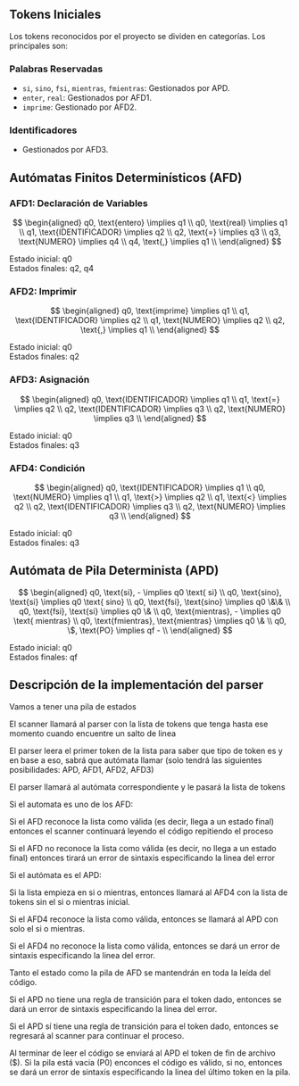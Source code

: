 ## Tokens Iniciales

Los tokens reconocidos por el proyecto se dividen en categorías. Los principales son:

### Palabras Reservadas
* `si`, `sino`, `fsi`, `mientras`, `fmientras`: Gestionados por APD.
* `enter`, `real`: Gestionados por AFD1.
* `imprime`: Gestionado por AFD2.

### Identificadores
* Gestionados por AFD3.

## Autómatas Finitos Determinísticos (AFD)

### AFD1: Declaración de Variables

$$
\begin{aligned}
q0, \text{entero} \implies q1 \\
q0, \text{real} \implies q1 \\
q1, \text{IDENTIFICADOR} \implies q2 \\
q2, \text{=} \implies q3 \\
q3, \text{NUMERO} \implies q4 \\
q4, \text{,} \implies q1 \\
\end{aligned}
$$

Estado inicial: q0  
Estados finales: q2, q4

### AFD2: Imprimir

$$
\begin{aligned}
q0, \text{imprime} \implies q1 \\
q1, \text{IDENTIFICADOR} \implies q2 \\
q1, \text{NUMERO} \implies q2 \\
q2, \text{,} \implies q1 \\
\end{aligned}
$$

Estado inicial: q0  
Estados finales: q2

### AFD3: Asignación

$$
\begin{aligned}
q0, \text{IDENTIFICADOR} \implies q1 \\
q1, \text{=} \implies q2 \\
q2, \text{IDENTIFICADOR} \implies q3 \\
q2, \text{NUMERO} \implies q3 \\
\end{aligned}
$$

Estado inicial: q0  
Estados finales: q3

### AFD4: Condición

$$
\begin{aligned}
q0, \text{IDENTIFICADOR} \implies q1 \\
q0, \text{NUMERO} \implies q1 \\
q1, \text{>} \implies q2 \\
q1, \text{<} \implies q2 \\
q2, \text{IDENTIFICADOR} \implies q3 \\
q2, \text{NUMERO} \implies q3 \\
\end{aligned}
$$

Estado inicial: q0  
Estados finales: q3

## Autómata de Pila Determinista (APD)

$$
\begin{aligned}
q0, \text{si}, - \implies q0 \text{ si} \\
q0, \text{sino}, \text{si} \implies q0 \text{ sino} \\
q0, \text{fsi}, \text{sino} \implies q0 \&\& \\
q0, \text{fsi}, \text{si} \implies q0 \& \\
q0, \text{mientras}, - \implies q0 \text{ mientras} \\
q0, \text{fmientras}, \text{mientras} \implies q0 \& \\
q0, \$, \text{PO} \implies qf - \\
\end{aligned}
$$

Estado inicial: q0  
Estados finales: qf

## Descripción de la implementación del parser

Vamos a tener una pila de estados

El scanner llamará al parser con la lista de tokens que tenga hasta ese momento cuando encuentre un salto de linea

El parser leera el primer token de la lista para saber que tipo de token es y en base a eso, sabrá que autómata llamar (solo tendrá las siguientes posibilidades: APD, AFD1, AFD2, AFD3)

El parser llamará al autómata correspondiente y le pasará la lista de tokens

Si el automata es uno de los AFD:

  Si el AFD reconoce la lista como válida (es decir, llega a un estado final) entonces el scanner continuará leyendo el código repitiendo el proceso

  Si el AFD no reconoce la lista como válida (es decir, no llega a un estado final) entonces tirará un error de sintaxis especificando la linea del error

Si el autómata es el APD:

Si la lista empieza en si o mientras, entonces llamará al AFD4 con la lista de tokens sin el si o mientras inicial. 

  Si el AFD4 reconoce la lista como válida, entonces se llamará al APD con solo el si o mientras.

  Si el AFD4 no reconoce la lista como válida, entonces se dará un error de sintaxis especificando la linea del error.

Tanto el estado como la pila de AFD se mantendrán en toda la leída del código. 

Si el APD no tiene una regla de transición para el token dado, entonces se dará un error de sintaxis especificando la linea del error.

Si el APD sí tiene una regla de transición para el token dado, entonces se regresará al scanner para continuar el proceso.

Al terminar de leer el código se enviará al APD el token de fin de archivo ($). Si la pila está vacia (P0) enconces el código es válido, si no, entonces se dará un error de sintaxis especificando la linea del último token en la pila.

